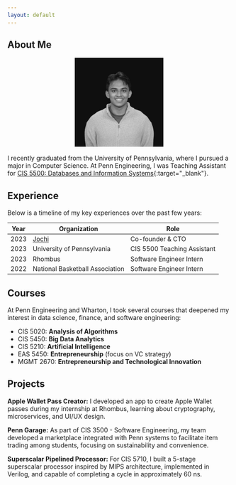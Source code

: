 ```yaml
---
layout: default
---
```


## About Me

<div style="text-align:center;">
    <img src="rahulbw.jpeg" alt="Profile Picture" style="width:200px; height:auto;">
</div>

I recently graduated from the University of Pennsylvania, where I pursued a major in Computer Science. At Penn Engineering, I was Teaching Assistant for [CIS 5500: Databases and Information Systems](https://online.seas.upenn.edu/courses/cis-550-database-information-systems/){:target="_blank"}.


## Experience

Below is a timeline of my key experiences over the past few years:

| Year | Organization                      | Role                           |
|------|-----------------------------------|--------------------------------|
| 2023 | [Jochi](www.jochi.com)                             | Co-founder & CTO          |
| 2023 | University of Pennsylvania        | CIS 5500 Teaching Assistant    |
| 2023 | Rhombus                           | Software Engineer Intern       |
| 2022 | National Basketball Association   | Software Engineer Intern       |

## Courses

At Penn Engineering and Wharton, I took several courses that deepened my interest in data science, finance, and software engineering:

- CIS 5020: **Analysis of Algorithms**
- CIS 5450: **Big Data Analytics**
- CIS 5210: **Artificial Intelligence**
- EAS 5450: **Entrepreneurship** (focus on VC strategy)
- MGMT 2670: **Entrepreneurship and Technological Innovation**

## Projects

**Apple Wallet Pass Creator:** I developed an app to create Apple Wallet passes during my internship at Rhombus, learning about cryptography, microservices, and UI/UX design.

**Penn Garage:** As part of CIS 3500 - Software Engineering, my team developed a marketplace integrated with Penn systems to facilitate item trading among students, focusing on sustainability and convenience.

**Superscalar Pipelined Processor:** For CIS 5710, I built a 5-stage superscalar processor inspired by MIPS architecture, implemented in Verilog, and capable of completing a cycle in approximately 60 ns.


 
